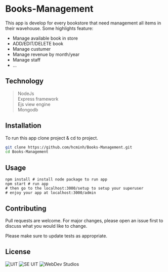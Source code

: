 # Books-Management

This app is develop for every bookstore that need management all items in their wavehouse. Some highlights feature:

- Manage available book in store
- ADD/EDIT/DELETE book
- Manage custumer
- Manage revenue by month/year
- Manage staff
- ...
## Technology
> NodeJs  
> Express framework  
> Ejs view engine  
> Mongodb  
## Installation

To run this app clone project & cd to project.

```bash
git clone https://github.com/hcminh/Books-Management.git
cd Books-Management
```

## Usage

```nodejs
npm install # install node package to run app
npm start # run app
# then go to the localhost:3000/setup to setup your superuser
# enjoy your app at localhost:3000/admin
```

## Contributing
Pull requests are welcome. For major changes, please open an issue first to discuss what you would like to change.

Please make sure to update tests as appropriate.

## License
![UIT](https://www.uit.edu.vn/sites/vi/files/banner.png)
![SE UIT](http://cnpm.uit.edu.vn/templates/mimety/images/logo.png)
![WebDev Studios](https://webdevstudios.org/wp-content/uploads/2019/01/webdevicon-XoaPhong_SatLe.png)
